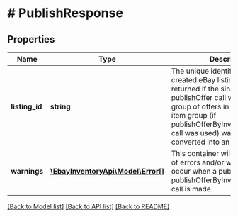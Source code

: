 # # PublishResponse

## Properties

Name | Type | Description | Notes
------------ | ------------- | ------------- | -------------
**listing_id** | **string** | The unique identifier of the newly created eBay listing. This field is returned if the single offer (if publishOffer call was used) or group of offers in an inventory item group (if publishOfferByInventoryItemGroup call was used) was successfully converted into an eBay listing. | [optional] 
**warnings** | [**\EbayInventoryApi\Model\Error[]**](Error.md) | This container will contain an array of errors and/or warnings if any occur when a publishOffer or publishOfferByInventoryItemGroup call is made. | [optional] 

[[Back to Model list]](../../README.md#documentation-for-models) [[Back to API list]](../../README.md#documentation-for-api-endpoints) [[Back to README]](../../README.md)


